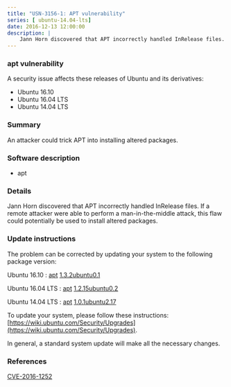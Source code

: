 ```yaml
---
title: "USN-3156-1: APT vulnerability"
series: [ ubuntu-14.04-lts]
date: 2016-12-13 12:00:00
description: |
    Jann Horn discovered that APT incorrectly handled InRelease files. If a remote attacker were able to perform a man-in-the-middle attack, this flaw could potentially be used to install altered packages. 
--- 
```

 
### apt vulnerability

A security issue affects these releases of Ubuntu and its derivatives:

* Ubuntu 16.10
* Ubuntu 16.04 LTS
* Ubuntu 14.04 LTS

### Summary

An attacker could trick APT into installing altered packages. 

### Software description

* apt 

### Details

Jann Horn discovered that APT incorrectly handled InRelease files. If a remote attacker were able to perform a man-in-the-middle attack, this flaw could potentially be used to install altered packages. 

### Update instructions

The problem can be corrected by updating your system to the following package version:

Ubuntu 16.10
 : [apt](https://launchpad.net/ubuntu/+source/apt) <span> [1.3.2ubuntu0.1](https://launchpad.net/ubuntu/+source/apt/1.3.2ubuntu0.1) </span> 

Ubuntu 16.04 LTS
 : [apt](https://launchpad.net/ubuntu/+source/apt) <span> [1.2.15ubuntu0.2](https://launchpad.net/ubuntu/+source/apt/1.2.15ubuntu0.2) </span> 

Ubuntu 14.04 LTS
 : [apt](https://launchpad.net/ubuntu/+source/apt) <span> [1.0.1ubuntu2.17](https://launchpad.net/ubuntu/+source/apt/1.0.1ubuntu2.17) </span> 

To update your system, please follow these instructions: [https://wiki.ubuntu.com/Security/Upgrades](https://wiki.ubuntu.com/Security/Upgrades).

In general, a standard system update will make all the necessary changes. 

### References

 [CVE-2016-1252](http://people.ubuntu.com/~ubuntu-security/cve/CVE-2016-1252)
 
